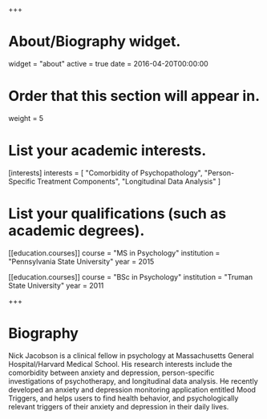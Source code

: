 +++
# About/Biography widget.
widget = "about"
active = true
date = 2016-04-20T00:00:00

# Order that this section will appear in.
weight = 5

# List your academic interests.
[interests]
  interests = [
    "Comorbidity of Psychopathology",
    "Person-Specific Treatment Components",
    "Longitudinal Data Analysis"
  ]

# List your qualifications (such as academic degrees).
[[education.courses]]
  course = "MS in Psychology"
  institution = "Pennsylvania State University"
  year = 2015

[[education.courses]]
  course = "BSc in Psychology"
  institution = "Truman State University"
  year = 2011
 
+++

# Biography

Nick Jacobson is a clinical fellow in psychology at Massachusetts General Hospital/Harvard Medical School. His research interests include the comorbidity between anxiety and depression, person-specific investigations of psychotherapy, and longitudinal data analysis. He recently developed an anxiety and depression monitoring application entitled Mood Triggers, and helps users to find health behavior, and psychologically relevant triggers of their anxiety and depression in their daily lives. 

